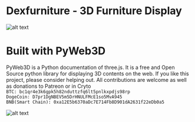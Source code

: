 # Dexfurniture - 3D Furniture Display

![alt text](https://bruno-odinukweze.github.io/dexfurniture/assets/screenshots/home.png)

# Built with PyWeb3D
PyWeb3D is a Python documentation of three.js.
It is a free and Open Source python library for displaying 3D contents on the web.
If you like this project, please consider helping out. All contributions are welcome as well as donations to Patreon or in Cryto\
`BTC: bc1qr4e3k6gpk5h82nduttzfq6lt5pnlkxpdjs98rp`\
`DogeCoin: D7pr1DgNBEV5m5DrHNULFMcE1so5MvA945`\
`BNB(Smart Chain): 0xa12E5b6370aDc7E714Fb8D901dA2631f22eDb0a5`

![alt text](https://bruno-odinukweze.github.io/dexfurniture/assets/screenshots/palette.png)
